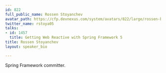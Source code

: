 ```yaml
---
id: 822
full_public_name: Rossen Stoyanchev
avatar_path: https://cfp.devnexus.com/system/avatars/822/large/rossen-blog-large.jpg?1512665194
twitter_name: rstoya05
talks:
- id: 1457
  title: Getting Web Reactive with Spring Framework 5
title: Rossen Stoyanchev
layout: speaker_bio

---
```

Spring Framework committer.
